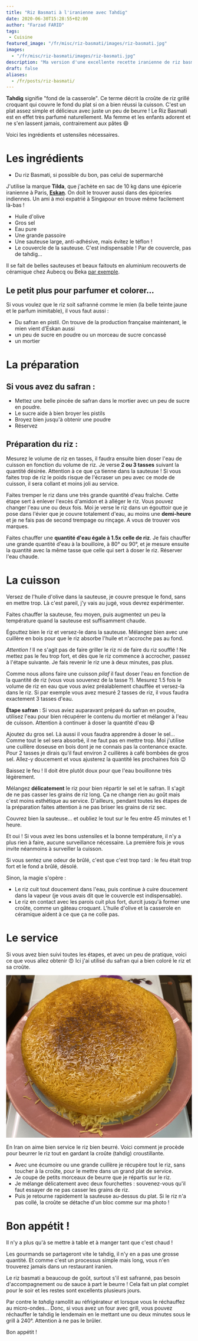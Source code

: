 ```yaml
---
title: "Riz Basmati à l'iranienne avec Tahdig"
date: 2020-06-30T15:28:55+02:00
author: "Farzad FARID"
tags:
 - Cuisine
featured_image: "/fr/misc/riz-basmati/images/riz-basmati.jpg"
images:
  - "/fr/misc/riz-basmati/images/riz-basmati.jpg"
description: "Ma version d'une excellente recette iranienne de riz basmati avec une croûte croustillante."
draft: false
aliases:
  - /fr/posts/riz-basmati/
---
```


**Tahdig** signifie "fond de la casserole". Ce terme décrit la croûte de riz grillé croquant qui couvre le fond du plat si on a bien réussi la cuisson. C'est un plat assez simple et délicieux avec juste un peu de beurre ! Le Riz Basmati est en effet très parfumé naturellement. Ma femme et les enfants adorent et ne s'en lassent jamais, contrairement aux pâtes :smile:



Voici les ingrédients et ustensiles nécessaires.

# Les ingrédients

- Du riz Basmati, si possible du bon, pas celui de supermarché 

J'utilise la marque **Tilda**, que j'achète en sac de 10 kg dans une épicerie iranienne à Paris, **[Eskan](https://www.eskan-paris15.fr/)**. On doit le trouver aussi dans des épiceries indiennes. Un ami à moi expatrié à Singapour en trouve même facilement là-bas !

- Huile d'olive
- Gros sel
- Eau pure
- Une grande passoire
- Une sauteuse large, anti-adhésive, mais évitez le téflon ! 
- Le couvercle de la sauteuse. C'est indispensable ! Par de couvercle, pas de tahdig…

Il se fait de belles sauteuses et beaux faitouts en aluminium recouverts de céramique chez Aubecq ou Beka [par exemple](https://www.cuisinstore.com/aubecq-poele-ceramique-evergreen-white-aubecq-prd5091.html).

## Le petit plus pour parfumer et colorer…

Si vous voulez que le riz soit safranné comme le mien (la belle teinte jaune et le parfum inimitable), il vous faut aussi :
- Du safran en pistil. On trouve de la production française maintenant, le mien vient d’Eskan aussi
- un peu de sucre en poudre ou un morceau de sucre concassé
- un mortier

# La préparation

## Si vous avez du safran :

- Mettez une belle pincée de safran dans le mortier avec un peu de sucre en poudre.
- Le sucre aide à bien broyer les pistils
- Broyez bien jusqu'à obtenir une poudre
- Réservez


## Préparation du riz :

Mesurez le volume de riz en tasses, il faudra ensuite bien doser l'eau de cuisson en fonction du volume de riz. Je verse **2 ou 3 tasses** suivant la quantité désirée. Attention à ce que ça tienne dans la sauteuse ! Si vous faites trop de riz le poids risque de l'écraser un peu avec ce mode de cuisson, il sera collant et moins joli au service.

Faites tremper le riz dans une très grande quantité d'eau fraîche. Cette étape sert à enlever l'excès d'amidon et à alléger le riz. Vous pouvez changer l'eau une ou deux fois. Moi je verse le riz dans un égouttoir que je pose dans l'évier que je couvre totalement d'eau, au moins une **demi-heure** et je ne fais pas de second trempage ou rinçage. A vous de trouver vos marques.

Faites chauffer une **quantité d'eau égale à 1.5x celle de riz**. Je fais chauffer une grande quantité d'eau à la bouilloire, à 80° ou 90°, et je mesure ensuite la quantité avec la même tasse que celle qui sert à doser le riz. Réserver l'eau chaude.

# La cuisson

Versez de l'huile d'olive dans la sauteuse, je couvre presque le fond, sans en mettre trop. Là c'est pareil, j'y vais au jugé, vous devrez expérimenter.

Faites chauffer la sauteuse, feu moyen, puis augmentez un peu la température quand la sauteuse est suffisamment chaude.

Égouttez bien le riz et versez-le dans la sauteuse. Mélangez bien avec une cuillère en bois pour que le riz absorbe l'huile et n'accroche pas au fond.

*Attention !* Il ne s'agit pas de faire griller le riz ni de faire du riz soufflé ! Ne mettez pas le feu trop fort, et dès que le riz commence à accrocher, passez à l'étape suivante. Je fais revenir le riz une à deux minutes, pas plus.

Comme nous allons faire une cuisson *pilaf* il faut doser l'eau en fonction de la quantité de riz (vous vous souvenez de la tasse ?). Mesurez 1.5 fois le volume de riz en eau que vous aviez préalablement chauffée et versez-la dans le riz. Si par exemple vous avez mesuré 2 tasses de riz, il vous faudra exactement 3 tasses d'eau.

**Étape safran** : Si vous aviez auparavant préparé du safran en poudre, utilisez l'eau pour bien récupérer le contenu du mortier et mélanger à l'eau de cuisson. Attention à continuer à doser la quantité d'eau :smile:

Ajoutez du gros sel. Là aussi il vous faudra apprendre à doser le sel… Comme tout le sel sera absorbé, il ne faut pas en mettre trop. Moi j'utilise une cuillère doseuse en bois dont je ne connais pas la contenance exacte. Pour 2 tasses je dirais qu'il faut environ 2 cuillères à café bombées de gros sel. Allez-y doucement et vous ajusterez la quantité les prochaines fois :wink:

Baissez le feu ! Il doit être plutôt doux pour que l'eau bouillonne très légèrement.

Mélangez **délicatement** le riz pour bien répartir le sel et le safran. Il s'agit de ne pas casser les grains de riz long. Ça ne change rien au goût mais c'est moins esthétique au service. D'ailleurs, pendant toutes les étapes de la préparation faites attention à ne pas briser les grains de riz sec.

Couvrez bien la sauteuse… et oubliez le tout sur le feu entre 45 minutes et 1 heure.

Et oui ! Si vous avez les bons ustensiles et la bonne température, il n'y a plus rien à faire, aucune surveillance nécessaire. La première fois je vous invite néanmoins à surveiller la cuisson.

Si vous sentez une odeur de brûlé, c'est que c'est trop tard : le feu était trop fort et le fond a brûlé, désolé.

Sinon, la magie s'opère : 
- Le riz cuit tout doucement dans l'eau, puis continue à cuire doucement dans la vapeur (je vous avais dit que le couvercle est indispensable).
- Le riz en contact avec les parois cuit plus fort, durcit jusqu'à former une croûte, comme un gâteau croquant. L'huile d'olive et la casserole en céramique aident à ce que ça ne colle pas.

# Le service

Si vous avez bien suivi toutes les étapes, et avec un peu de pratique, voici ce que vous allez obtenir :heart_eyes: Ici j'ai utilisé du safran qui a bien coloré le riz et sa croûte.

![Riz Basmati au safran](images/riz-basmati.jpg#layoutTextWidth)

En Iran on aime bien service le riz bien beurré. Voici comment je procède pour beurrer le riz tout en gardant la croûte (tahdig) croustillante.
- Avec une écumoire ou une grande cuillère je récupère tout le riz, sans toucher à la croûte, pour le mettre dans un grand plat de service.
- Je coupe de petits morceaux de beurre que je répartis sur le riz.
- Je mélange délicatement avec deux fourchettes : souvenez-vous qu'il faut essayer de ne pas casser les grains de riz.
- Puis je retourne rapidement la sauteuse au-dessus du plat. Si le riz n'a pas collé, la croûte se détache d'un bloc comme sur ma photo !

# Bon appétit !

Il n'y a plus qu'à se mettre à table et à manger tant que c'est chaud !

Les gourmands se partageront vite le tahdig, il n'y en a pas une grosse quantité. Et comme c'est un processus simple mais long, vous n'en trouverez jamais dans un restaurant iranien.

Le riz basmati a beaucoup de goût, surtout s'il est safranné, pas besoin d'accompagnement ou de sauce à part le beurre ! Cela fait un plat complet pour le soir et les restes sont excellents plusieurs jours. 

Par contre le *tahdig* ramollit au réfrigérateur et lorsque vous le réchauffez au micro-ondes… Donc, si vous avez un four avec grill, vous pouvez réchauffer le tahdig le lendemain en le mettant une ou deux minutes sous le grill à 240°. Attention à ne pas le brûler.

Bon appétit !
